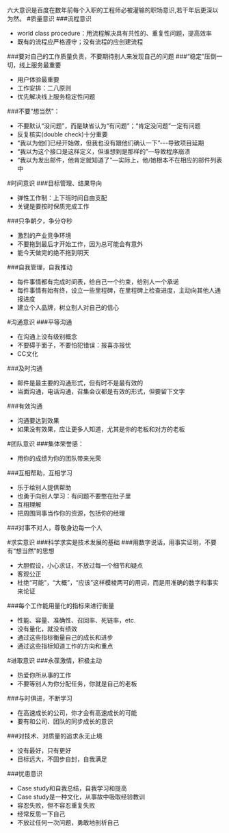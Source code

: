 六大意识是百度在数年前每个入职的工程师必被灌输的职场意识,若干年后更深以为然。
#质量意识
###流程意识
* world class procedure：用流程解决具有共性的、重复性问题，提高效率
* 既有的流程应严格遵守；没有流程的应创建流程

###要对自己的工作质量负责，不要期待别人来发现自己的问题
###“稳定”压倒一切，线上服务最重要
* 用户体验最重要
* 工作安排：二八原则
* 优先解决线上服务稳定性问题

###不要“想当然”：
* 不要默认“没问题”，而是缺省认为“有问题”；“肯定没问题”一定有问题
* 反复核实(double check)十分重要
* “我以为他们已经开始做，但我也没有跟他们确认一下”---导致项目延期
* “我以为这个接口是这样定义，但谁想到是那样的”—导致程序崩溃
* “我以为发出邮件，他肯定就知道了”—实际上，他/她根本不在相应的邮件列表中

#时间意识
###目标管理、结果导向
* 弹性工作制：上下班时间自由支配
* 关键是要按时保质完成工作

###只争朝夕，争分夺秒
* 激烈的产业竞争环境
* 不要拖到最后才开始工作，因为总可能会有意外
* 能今天做完的绝不拖到明天

###自我管理，自我推动
* 每件事情都有完成时间表，给自己一个约束，给别人一个承诺
* 每件事情有始有终，设立一些里程碑，在里程碑上检查进度，主动向其他人通报进度
* 建立个人品牌，树立别人对自己的信心

#沟通意识
###平等沟通
* 在沟通上没有级别概念
* 不要碍于面子，不要怕犯错误：报喜亦报忧
* CC文化

###及时沟通
* 邮件是最主要的沟通形式，但有时不是最有效的
* 当面沟通，电话沟通，召集会议都是有效的形式，但要留下文字

###有效沟通
* 沟通要达到效果
* 如果没有效果，应让更多人知道，尤其是你的老板和对方的老板

#团队意识
###集体荣誉感：
* 用你的成绩为你的团队带来光荣

###互相帮助，互相学习
* 乐于给别人提供帮助
* 也勇于向别人学习：有问题不要憋在肚子里
* 互相理解
* 把周围同事当作你的资源，包括你的经理

###对事不对人，尊敬身边每一个人

#求实意识
###科学求实是技术发展的基础
###用数字说话，用事实证明，不要有“想当然”的思想
* 大胆假设，小心求证，不放过每一个细节和疑点
* 客观公正
* 杜绝“可能”，“大概”，“应该”这样模棱两可的用词，而是用准确的数字和事实来论证

###每个工作能用量化的指标来进行衡量
* 性能、容量、准确性、召回率、死链率，etc.
* 没有量化，就没有绩效
* 通过这些指标衡量自己的成长和进步
* 通过这些指标知道工作的方向和重点

#进取意识
###永葆激情，积极主动
* 热爱你所从事的工作
* 不要等别人为你分配任务，你就是自己的老板

###与时俱进，不断学习
* 在高速成长的公司，你才会有高速成长的可能
* 要有和公司、团队的同步成长的意识

###对技术、对质量的追求永无止境
* 没有最好，只有更好
* 目标远大，不固步自封，自我满足

###忧患意识
* Case study和自我总结，自我学习和提高
* Case study是一种文化，从事故中吸取经验教训
* 容忍失败，但不容忍重复失败
* 经常反思一下自己
* 不放过任何一次问题，勇敢地剖析自己
